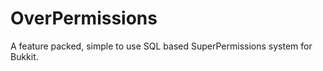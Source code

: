 OverPermissions
===============

A feature packed, simple to use SQL based SuperPermissions system for Bukkit.
